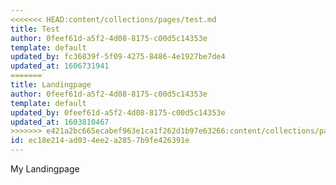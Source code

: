 ```yaml
---
<<<<<<< HEAD:content/collections/pages/test.md
title: Test
author: 0feef61d-a5f2-4d08-8175-c00d5c14353e
template: default
updated_by: fc36839f-5f09-4275-8486-4e1927be7de4
updated_at: 1606731941
=======
title: Landingpage
author: 0feef61d-a5f2-4d08-8175-c00d5c14353e
template: default
updated_by: 0feef61d-a5f2-4d08-8175-c00d5c14353e
updated_at: 1603810467
>>>>>>> e421a2bc665ecabef963e1ca1f262d1b97e63266:content/collections/pages/landingpage.md
id: ec18e214-ad03-4ee2-a285-7b9fe426391e
---
```

My Landingpage